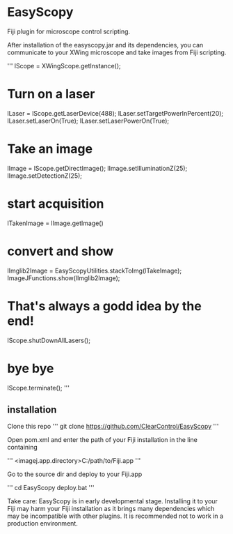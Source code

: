# EasyScopy
Fiji plugin for microscope control scripting. 

After installation of the easyscopy.jar and its dependencies, you can communicate to your XWing microscope and take images from Fiji scripting. 

'''
lScope = XWingScope.getInstance();

# Turn on a laser
lLaser = lScope.getLaserDevice(488);
lLaser.setTargetPowerInPercent(20);
lLaser.setLaserOn(True);
lLaser.setLaserPowerOn(True);

# Take an image
lImage = lScope.getDirectImage();
lImage.setIlluminationZ(25);
lImage.setDetectionZ(25);

# start acquisition
lTakenImage = lImage.getImage()

# convert and show
lImglib2Image = EasyScopyUtilities.stackToImg(lTakeImage);
ImageJFunctions.show(lImglib2Image);

# That's always a godd idea by the end!
lScope.shutDownAllLasers();

# bye bye
lScope.terminate();
'''


## installation

Clone this repo
'''
git clone https://github.com/ClearControl/EasyScopy
'''

Open pom.xml and enter the path of your Fiji installation in the line containing

'''
<imagej.app.directory>C:/path/to/Fiji.app
'''

Go to the source dir and deploy to your Fiji.app

'''
cd EasyScopy
deploy.bat
'''

Take care: EasyScopy is in early developmental stage. Installing it to your Fiji may harm your Fiji installation as it brings many dependencies which may be incompatible with other plugins. It is recommended not to work in a production environment.
